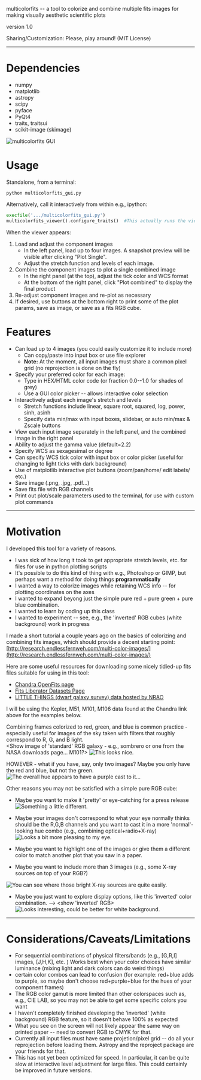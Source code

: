 multicolorfits -- a tool to colorize and combine multiple fits images for making visually aesthetic scientific plots

version 1.0

Sharing/Customization: Please, play around!  (MIT License)



-----------------------



# Dependencies

* numpy
* matplotlib
* astropy
* scipy
* pyface
* PyQt4
* traits, traitsui
* scikit-image (skimage)



![multicolorfits GUI](./images/multicolorfits_viewer_screenshot_kepler.png "multicolorfits GUI")



# Usage

Standalone, from a terminal:

```console
python multicolorfits_gui.py
```

Alternatively, call it interactively from within e.g., ipython:

```python
execfile('.../multicolorfits_gui.py')
multicolorfits_viewer().configure_traits()  #This actually runs the viewer
```


When the viewer appears:
1. Load and adjust the component images
    * In the left panel, load up to four images.  A snapshot preview will be visible after clicking "Plot Single".
    * Adjust the stretch function and levels of each image.  
2. Combine the component images to plot a single combined image
    * In the right panel (at the top), adjust the tick color and WCS format 
    * At the bottom of the right panel, click "Plot combined" to display the final product
3. Re-adjust component images and re-plot as necessary
4. If desired, use buttons at the bottom right to print some of the plot params, save as image, or save as a fits RGB cube.





# Features

* Can load up to 4 images (you could easily customize it to include more)
    - Can copy/paste into input box or use file explorer
    - **__Note:__** At the moment, all input images must share a common pixel grid (no reprojection is done on the fly)
* Specify your preferred color for each image:
    - Type in HEX/HTML color code (or fraction 0.0--1.0 for shades of grey)
    - Use a GUI color picker -- allows interactive color selection
* Interactively adjust each image's stretch and levels
    - Stretch functions include linear, square root, squared, log, power, sinh, asinh
    - Specify data min/max with input boxes, slidebar, or auto min/max & Zscale buttons
* View each input image separately in the left panel, and the combined image in the right panel
* Ability to adjust the gamma value (default=2.2)
* Specify WCS as sexagesimal or degree
* Can specify WCS tick color with input box or color picker (useful for changing to light ticks with dark background)
* Use of matplotlib interactive plot buttons (zoom/pan/home/ edit labels/ etc.)
* Save image (.png, .jpg, .pdf...)
* Save fits file with RGB channels
* Print out plot/scale parameters used to the terminal, for use with custom plot commands





-----------------------



# Motivation


I developed this tool for a variety of reasons.  
* I was sick of how long it took to get appropriate stretch levels, etc. for files for use in python plotting scripts
* It's possible to do this kind of thing with e.g., Photoshop or GIMP, but perhaps want a method for doing things __programmatically__
* I wanted a way to colorize images while retaining WCS info -- for plotting coordinates on the axes
* I wanted to expand beyong just the simple pure red + pure green + pure blue combination.
* I wanted to learn by coding up this class
* I wanted to experiment -- see, e.g., the 'inverted' RGB cubes (white background) work in progress


I made a short tutorial a couple years ago on the basics of colorizing and combining fits images, which should provide a decent starting point: [http://research.endlessfernweh.com/multi-color-images/](http://research.endlessfernweh.com/multi-color-images/)  


Here are some useful resources for downloading some nicely tidied-up fits files suitable for using in this tool:
- [Chandra OpenFits page](http://chandra.harvard.edu/photo/openFITS/multiwavelength_data.html)
- [Fits Liberator Datasets Page](https://www.spacetelescope.org/projects/fits_liberator/datasets_archives/)
- [LITTLE THINGS (dwarf galaxy survey) data hosted by NRAO](https://science.nrao.edu/science/surveys/littlethings)

I will be using the Kepler, M51, M101, M106 data found at the Chandra link above for the examples below.





Combining frames colorized to red, green, and blue is common practice - especially useful for images of the sky taken with filters that roughly correspond to R, G, and B light.  
<Show image of 'standard' RGB galaxy - e.g., sombrero or one from the NASA downloads page... M101?>
![This looks nice.](./images/m106_pureRGB.png "M106 R,G,B optical bands.")

HOWEVER - what if you have, say, only two images?  Maybe you only have the red and blue, but not the green.  
![The overall hue appears to have a purple cast to it...](./images/m51_RBonly.png "M51, with only Red and Blue filter images.")


Other reasons you may not be satisfied with a simple pure RGB cube: 

- Maybe you want to make it 'pretty' or eye-catching for a press release
![Something a little different.](./images/kepler_POT.png "Kepler's SNR with new coloration.")

- Maybe your images don't correspond to what your eye normally thinks should be the R,G,B channels and you want to cast it in a more 'normal'-looking hue combo (e.g., combining optical+radio+X-ray)
![Looks a bit more pleasing to my eye.](./images/m101_RYBP.png "M101 in bands from the radio to X-ray.")

- Maybe you want to highlight one of the images or give them a different color to match another plot that you saw in a paper.

- Maybe you want to include more than 3 images (e.g., some X-ray sources on top of your RGB?)

![You can see where those bright X-ray sources are quite easily.](./images/m51_RGBL.png "M51 RGB with X-ray sources in lime.")


- Maybe you just want to explore display options, like this 'inverted' color combination.
    --> <show 'inverted' RGB>
![Looks interesting, could be better for white background.](./images/m51_RGB_inverse.png "M51 RGB, but 'inverted'.")



----------------------------


# Considerations/Caveats/Limitations

- For sequential combinations of physical filters/bands (e.g., [G,R,I] images, [J,H,K], etc. ) Works best when your color choices have similar luminance (mixing light and dark colors can do weird things)
- certain color combos can lead to confusion (for example: red+blue adds to purple, so maybe don't choose red+purple+blue for the hues of your component frames)
- The RGB color gamut is more limited than other colorspaces such as, e.g., CIE LAB, so you may not be able to get some specific colors you want
- I haven't completely finished developing the 'inverted' (white background) RGB feature, so it doesn't behave 100% as expected
- What you see on the screen will not likely appear the same way on printed paper -- need to convert RGB to CMYK for that.
- Currently all input files must have same projetion/pixel grid -- do all your reprojection before loading them.  Astropy and the reproject package are your friends for that.
- This has not yet been optimized for speed.  In particular, it can be quite slow at interactive level adjustment for large files.  This could certainly be improved in future versions.







